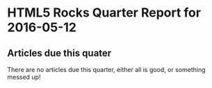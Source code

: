 HTML5 Rocks Quarter Report for 2016-05-12
=========================================

Articles due this quater
------------------------

There are no articles due this quarter, either all is good, or something messed up!

